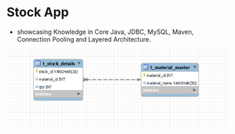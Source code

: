#  Stock App

   +  showcasing Knowledge in Core Java, JDBC, MySQL, Maven, Connection Pooling and Layered Architecture.

![img.png](img.png)
